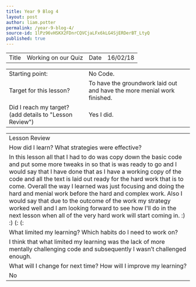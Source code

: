 ```yaml
---
title: Year 9 Blog 4
layout: post
author: liam.potter
permalink: /year-9-blog-4/
source-id: 1lPz96vHSKX2FDnrCQVCjaLFx6kLG4SjERDerBT_LtyQ
published: true
---
```

<table>
  <tr>
    <td>Title</td>
    <td>Working on our Quiz</td>
    <td>Date</td>
    <td>16/02/18</td>
  </tr>
</table>


<table>
  <tr>
    <td>Starting point:</td>
    <td>No Code.</td>
  </tr>
  <tr>
    <td>Target for this lesson?</td>
    <td>To have the groundwork laid out and have the more menial work finished.</td>
  </tr>
  <tr>
    <td>Did I reach my target? 
(add details to "Lesson Review")</td>
    <td> Yes I did.</td>
  </tr>
</table>


<table>
  <tr>
    <td>Lesson Review</td>
  </tr>
  <tr>
    <td>How did I learn? What strategies were effective? </td>
  </tr>
  <tr>
    <td>In this lesson all that I had to do was copy down the basic code and put some more tweaks in so that is was ready to go and I would say that I have done that as I have a working copy of the code and all the text is laid out ready for the hard work that is to come. Overall the way I learned was just focusing and doing the hard and menial work before the hard and complex work. Also I would say that due to the outcome of the work my strategy worked well and I am looking forward to see how I'll do in the next lesson when all of the very hard work will start coming in. :) :)  (: (:</td>
  </tr>
  <tr>
    <td>What limited my learning? Which habits do I need to work on? </td>
  </tr>
  <tr>
    <td>I think that what limited my learning was the lack of more mentally challenging code and subsequently I wasn’t challenged enough.</td>
  </tr>
  <tr>
    <td>What will I change for next time? How will I improve my learning?</td>
  </tr>
  <tr>
    <td>No</td>
  </tr>
</table>


